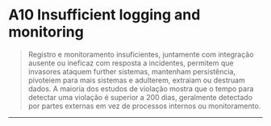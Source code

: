 # A10 Insufficient logging and monitoring

> Registro e monitoramento insuficientes, juntamente com integração ausente ou ineficaz com resposta a incidentes, permitem que invasores ataquem further sistemas, mantenham persistência, pivoteiem para mais sistemas e adulterem, extraiam ou destruam dados. A maioria dos estudos de violação mostra que o tempo para detectar uma violação é superior a 200 dias, geralmente detectado por partes externas em vez de processos internos ou monitoramento.

---
